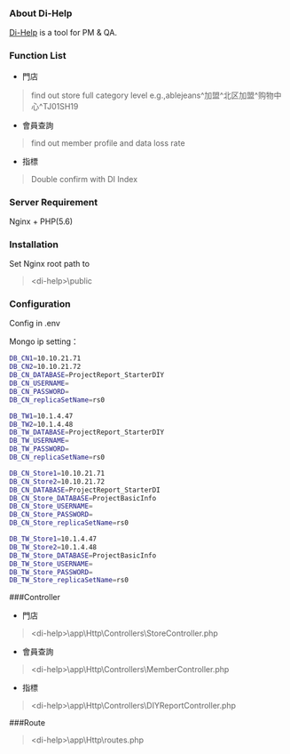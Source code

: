 ### About Di-Help

[Di-Help]  is a tool for PM & QA.

### Function List
  - 門店
  >find out store full category level
  >e.g.,ablejeans^加盟^北区加盟^购物中心^TJ01SH19
  - 會員查詢
  >find out member profile and data loss rate
  - 指標
  >Double confirm with DI Index

### Server Requirement
Nginx + PHP(5.6)

### Installation
Set Nginx root path to
>\<di-help>\public

### Configuration
Config in .env

Mongo ip setting：
```sh
DB_CN1=10.10.21.71
DB_CN2=10.10.21.72
DB_CN_DATABASE=ProjectReport_StarterDIY
DB_CN_USERNAME=
DB_CN_PASSWORD=
DB_CN_replicaSetName=rs0

DB_TW1=10.1.4.47
DB_TW2=10.1.4.48
DB_TW_DATABASE=ProjectReport_StarterDIY
DB_TW_USERNAME=
DB_TW_PASSWORD=
DB_CN_replicaSetName=rs0

DB_CN_Store1=10.10.21.71
DB_CN_Store2=10.10.21.72
DB_CN_DATABASE=ProjectReport_StarterDI
DB_CN_Store_DATABASE=ProjectBasicInfo
DB_CN_Store_USERNAME=
DB_CN_Store_PASSWORD=
DB_CN_Store_replicaSetName=rs0

DB_TW_Store1=10.1.4.47
DB_TW_Store2=10.1.4.48
DB_TW_Store_DATABASE=ProjectBasicInfo
DB_TW_Store_USERNAME=
DB_TW_Store_PASSWORD=
DB_TW_Store_replicaSetName=rs0
```
###Controller
  - 門店

>\<di-help>\app\Http\Controllers\StoreController.php
  - 會員查詢

>\<di-help>\app\Http\Controllers\MemberController.php
  - 指標

>\<di-help>\app\Http\Controllers\DIYReportController.php

###Route
>\<di-help>\app\Http\routes.php





[di-help]: <http://10.0.3.163/diy>
